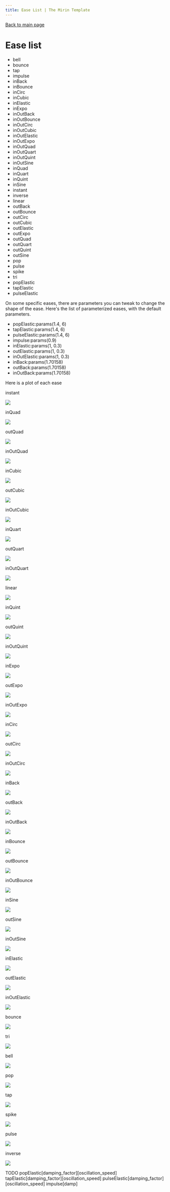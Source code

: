 ```yaml
---
title: Ease List | The Mirin Template
---
```

[Back to main page](..)
# Ease list

* bell
* bounce
* tap
* impulse
* inBack
* inBounce
* inCirc
* inCubic
* inElastic
* inExpo
* inOutBack
* inOutBounce
* inOutCirc
* inOutCubic
* inOutElastic
* inOutExpo
* inOutQuad
* inOutQuart
* inOutQuint
* inOutSine
* inQuad
* inQuart
* inQuint
* inSine
* instant
* inverse
* linear
* outBack
* outBounce
* outCirc
* outCubic
* outElastic
* outExpo
* outQuad
* outQuart
* outQuint
* outSine
* pop
* pulse
* spike
* tri
* popElastic
* tapElastic
* pulseElastic

On some specific eases, there are parameters you can tweak to change the shape of the ease.
Here's the list of parameterized eases, with the default parameters.
* popElastic:params(1.4, 6)
* tapElastic:params(1.4, 6)
* pulseElastic:params(1.4, 6)
* impulse:params(0.9)
* inElastic:params(1, 0.3)
* outElastic:params(1, 0.3)
* inOutElastic:params(1, 0.3)
* inBack:params(1.70158)
* outBack:params(1.70158)
* inOutBack:params(1.70158)

Here is a plot of each ease

instant

<img src="eases/instant.png"/>

inQuad

<img src="eases/inQuad.png"/>

outQuad

<img src="eases/outQuad.png"/>

inOutQuad

<img src="eases/inOutQuad.png"/>

inCubic

<img src="eases/inCubic.png"/>

outCubic

<img src="eases/outCubic.png"/>

inOutCubic

<img src="eases/inOutCubic.png"/>

inQuart

<img src="eases/inQuart.png"/>

outQuart

<img src="eases/outQuart.png"/>

inOutQuart

<img src="eases/inOutQuart.png"/>

linear

<img src="eases/linear.png"/>

inQuint

<img src="eases/inQuint.png"/>

outQuint

<img src="eases/outQuint.png"/>

inOutQuint

<img src="eases/inOutQuint.png"/>

inExpo

<img src="eases/inExpo.png"/>

outExpo

<img src="eases/outExpo.png"/>

inOutExpo

<img src="eases/inOutExpo.png"/>

inCirc

<img src="eases/inCirc.png"/>

outCirc

<img src="eases/outCirc.png"/>

inOutCirc

<img src="eases/inOutCirc.png"/>

inBack

<img src="eases/inBack.png"/>

outBack

<img src="eases/outBack.png"/>

inOutBack

<img src="eases/inOutBack.png"/>

inBounce

<img src="eases/inBounce.png"/>

outBounce

<img src="eases/outBounce.png"/>

inOutBounce

<img src="eases/inOutBounce.png"/>

inSine

<img src="eases/inSine.png"/>

outSine

<img src="eases/outSine.png"/>

inOutSine

<img src="eases/inOutSine.png"/>

inElastic

<img src="eases/inElastic.png"/>

outElastic

<img src="eases/outElastic.png"/>

inOutElastic

<img src="eases/inOutElastic.png"/>

bounce

<img src="eases/bounce.png"/>

tri

<img src="eases/tri.png"/>

bell

<img src="eases/bell.png"/>

pop

<img src="eases/pop.png"/>

tap

<img src="eases/tap.png"/>

spike

<img src="eases/spike.png"/>

pulse

<img src="eases/pulse.png"/>

inverse

<img src="eases/inverse.png"/>

TODO
popElastic[damping_factor][oscillation_speed]
tapElastic[damping_factor][oscillation_speed]
pulseElastic[damping_factor][oscillation_speed]
impulse[damp]
